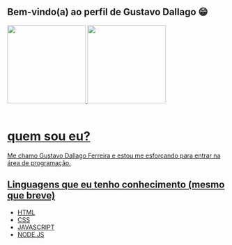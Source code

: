 ## Bem-vindo(a) ao perfil de Gustavo Dallago 😁

 <div>
  <a href="https://github.com/Dallag0">
  <img height="180em" src="https://github-readme-stats.vercel.app/api?username=Dallag0&show_icons=true&theme=tokyonight&include_all_commits=true&count_private=true"/>
  <img height="180em" src="https://github-readme-stats.vercel.app/api/top-langs/?username=Dallag0&layout=compact&langs_count=6&theme=tokyonight"/>
</div>
 
 <br>

 # quem sou eu?
 
  Me chamo Gustavo Dallago Ferreira e estou me esforçando para entrar na área de programação.
 
 ## Linguagens que eu tenho conhecimento (mesmo que breve)
  - HTML
  - CSS
  - JAVASCRIPT
  - NODE.JS
 
